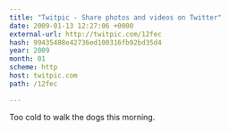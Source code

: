 ```yaml
---
title: "Twitpic - Share photos and videos on Twitter"
date: 2009-01-13 12:27:06 +0000
external-url: http://twitpic.com/12fec
hash: 99435488e42736ed100316fb92bd35d4
year: 2009
month: 01
scheme: http
host: twitpic.com
path: /12fec

---
```


Too cold to walk the dogs this morning. 
